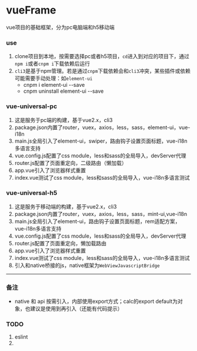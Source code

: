 # vueFrame

vue项目的基础框架，分为pc电脑端和h5移动端

### use
1. clone项目到本地，按需要选择pc或者h5项目，`cd`进入到对应的项目下，通过`npm i`或者`cnpm i`下载依赖后运行
2. `cli3`是基于npm管理。若是通过`cnpm`下载依赖会和`cli3`冲突，某些插件或依赖可能需要手动处理：如`element-ui`
    - cnpm i element-ui --save
    - cnpm uninstall element-ui --save

### vue-universal-pc

1. 这是服务于pc端的构建，基于vue2.x，cli3
2. package.json内置了router，vuex，axios，less，sass，element-ui，vue-i18n
3. main.js全局引入了element-ui，swiper，路由钩子设置页面标题，vue-i18n多语言支持
4. vue.config.js配置了css module，less和sass的全局导入，devServer代理
5. router.js配置了页面重定向，二级路由（懒加载）
6. app.vue引入了浏览器样式重置
7. index.vue测试了css module，less和sass的全局导入，vue-i18n多语言测试

### vue-universal-h5

1. 这是服务于移动端的构建，基于vue2.x，cli3
2. package.json内置了router，vuex，axios，less，sass，mint-ui,vue-i18n
3. main.js全局引入了element-ui，路由钩子设置页面标题，rem适配方案，vue-i18n多语言支持
4. vue.config.js配置了css module，less和sass的全局导入，devServer代理
5. router.js配置了页面重定向，懒加载路由
6. app.vue引入了浏览器样式重置
7. index.vue测试了css module，less和sass的全局导入，vue-i18n多语言测试
8. 引入和native桥接的js，native框架为`WebViewJavascriptBridge`

---

### 备注
- native 和 api 按需引入，内部使用export方式；calc的export default为对象，也建议是使用到再引入（还能有代码提示）

### TODO

1. eslint
2. 
